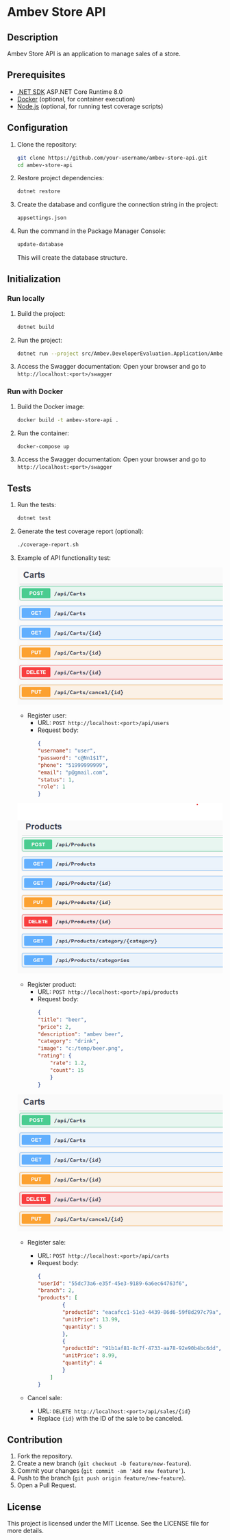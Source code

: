 # Ambev Store API

## Description
Ambev Store API is an application to manage sales of a store.

## Prerequisites
- [.NET SDK](https://dotnet.microsoft.com/download) ASP.NET Core Runtime 8.0
- [Docker](https://www.docker.com/get-started) (optional, for container execution)
- [Node.js](https://nodejs.org/) (optional, for running test coverage scripts)

## Configuration

1. Clone the repository:
    ```sh
    git clone https://github.com/your-username/ambev-store-api.git
    cd ambev-store-api
    ```

2. Restore project dependencies:
    ```sh
    dotnet restore
    ```

3. Create the database and configure the connection string in the project:
    ```sh
    appsettings.json
    ```

4. Run the command in the Package Manager Console:
    ```sh
    update-database
    ```
    This will create the database structure.

## Initialization

### Run locally

1. Build the project:
    ```sh
    dotnet build
    ```

2. Run the project:
    ```sh
    dotnet run --project src/Ambev.DeveloperEvaluation.Application/Ambev.DeveloperEvaluation.Application.csproj
    ```

3. Access the Swagger documentation:
    Open your browser and go to `http://localhost:<port>/swagger`

### Run with Docker

1. Build the Docker image:
    ```sh
    docker build -t ambev-store-api .
    ```

2. Run the container:
    ```sh
    docker-compose up
    ```

3. Access the Swagger documentation:
    Open your browser and go to `http://localhost:<port>/swagger`

## Tests

1. Run the tests:
    ```sh
    dotnet test
    ```

2. Generate the test coverage report (optional):
    ```sh
    ./coverage-report.sh
    ```

3. Example of API functionality test:

    ![Users](docs/carts.png)

    - Register user:
        - URL: `POST http://localhost:<port>/api/users`
        - Request body:
            ```json
            {
            "username": "user",
            "password": "c@Nn1$1T",
            "phone": "51999999999",
            "email": "p@gmail.com",
            "status": 1,
            "role": 1
            }
            ```

    ![Products](docs/products.png)

    - Register product:
        - URL: `POST http://localhost:<port>/api/products`
        - Request body:
            ```json
            {
            "title": "beer",
            "price": 2,
            "description": "ambev beer",
            "category": "drink",
            "image": "c:/temp/beer.png",
            "rating": {
                "rate": 1.2,
                "count": 15
                }
            }
            ```

    ![Carts](docs/carts.png)

    - Register sale:
        - URL: `POST http://localhost:<port>/api/carts`
        - Request body:
            ```json
            {
            "userId": "55dc73a6-e35f-45e3-9189-6a6ec64763f6",
            "branch": 2,
            "products": [
                    {
                    "productId": "eacafcc1-51e3-4439-86d6-59f8d297c79a",
                    "unitPrice": 13.99,
                    "quantity": 5
                    },
                    {
                    "productId": "91b1af81-8c7f-4733-aa78-92e90b4bc6dd",
                    "unitPrice": 8.99,
                    "quantity": 4
                    }
                ]
            }
            ```

    - Cancel sale:
        - URL: `DELETE http://localhost:<port>/api/sales/{id}`
        - Replace `{id}` with the ID of the sale to be canceled.

## Contribution

1. Fork the repository.
2. Create a new branch (`git checkout -b feature/new-feature`).
3. Commit your changes (`git commit -am 'Add new feature'`).
4. Push to the branch (`git push origin feature/new-feature`).
5. Open a Pull Request.

## License

This project is licensed under the MIT License. See the LICENSE file for more details.